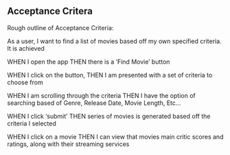 ## Acceptance Critera
Rough outline of Acceptance Criteria:

As a user, I want to find a list of movies based off my own specified criteria.
It is achieved 

WHEN I open the app
THEN there is a ‘Find Movie’ button

WHEN I click on the button, 
THEN I am presented with a set of criteria to choose from

WHEN I am scrolling through the criteria
THEN I have the option of searching based of Genre, Release Date, Movie Length, Etc... 

WHEN I click ‘submit’
THEN series of movies is generated based off the criteria I selected

WHEN I click on a movie
THEN I can view that movies main critic scores and ratings, along with their streaming services 


